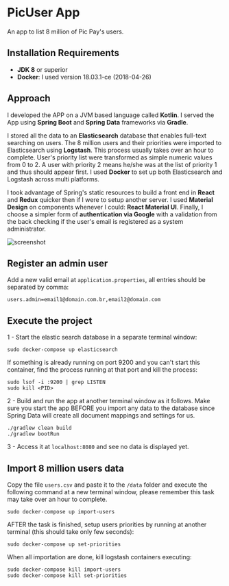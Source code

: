 # PicUser App
An app to list 8 million of Pic Pay's users.

## Installation Requirements
- **JDK 8** or superior
- **Docker**: I used version 18.03.1-ce (2018-04-26)

## Approach

I developed the APP on a JVM based language called **Kotlin**. 
I served the App using **Spring Boot** and **Spring Data** frameworks via **Gradle**.

I stored all the data to an **Elasticsearch** database that enables full-text searching on users.
The 8 million users and their priorities were imported to Elasticsearch using **Logstash**. 
This process usually takes over an hour to complete. 
User's priority list were transformed as simple numeric values from 0 to 2. 
A user with priority 2 means he/she was at the list of priority 1 and thus should appear first.
I used **Docker** to set up both Elasticsearch and Logstash across multi platforms.

I took advantage of Spring's static resources to build a front end in **React** and **Redux** quicker then if I were to setup another server.
I used **Material Design** on components whenever I could: **React Material UI**.
Finally, I choose a simpler form of **authentication via Google** with a validation from the back checking if the user's email is registered as a system administrator.

![screenshot](https://github.com/johnguerson/trabalhe-conosco-backend-dev/blob/master/images/app-page.png)

## Register an admin user
Add a new valid email at `application.properties`, all entries should be separated by comma:
```
users.admin=email1@domain.com.br,email2@domain.com
```

## Execute the project
1 - Start the elastic search database in a separate terminal window:
```shell
sudo docker-compose up elasticsearch
```

If something is already running on port 9200 and you can't start this container, find the process running at that port and kill the process:
```shell
sudo lsof -i :9200 | grep LISTEN
sudo kill <PID>
```

2 - Build and run the app at another terminal window as it follows. 
Make sure you start the app BEFORE you import any data to the database since 
Spring Data will create all document mappings and settings for us.
```shell
./gradlew clean build
./gradlew bootRun
```

3 - Access it at `localhost:8080` and see no data is displayed yet.

## Import 8 million users data

Copy the file `users.csv` and paste it to the `/data` folder and execute the following command at a new terminal window, 
please remember this task may take over an hour to complete.

```shell
sudo docker-compose up import-users
```

AFTER the task is finished, setup users priorities by running at another terminal (this should take only few seconds):
```shell
sudo docker-compose up set-priorities
```

When all importation are done, kill logstash containers executing: 
```shell
sudo docker-compose kill import-users
sudo docker-compose kill set-priorities
```
